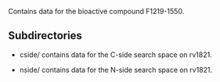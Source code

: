 Contains data for the bioactive compound F1219-1550.

## Subdirectories

- cside/ contains data for the C-side search space on rv1821.

- nside/ contains data for the N-side search space on rv1821.

